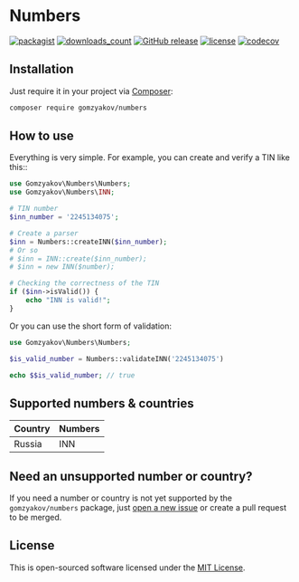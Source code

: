 # Numbers

[![packagist](https://img.shields.io/packagist/v/gomzyakov/numbers.svg)](https://packagist.org/packages/gomzyakov/numbers)
[![downloads_count](https://img.shields.io/packagist/dt/gomzyakov/numbers.svg)](https://packagist.org/packages/gomzyakov/numbers)
[![GitHub release](https://img.shields.io/github/release/gomzyakov/numbers.svg)](https://github.com/gomzyakov/numbers/releases/latest)
[![license](https://img.shields.io/badge/License-MIT-green.svg)](https://github.com/gomzyakov/numbers/blob/development/LICENSE)
[![codecov](https://codecov.io/gh/gomzyakov/numbers/branch/main/graph/badge.svg?token=4CYTVMVUYV)](https://codecov.io/gh/gomzyakov/numbers)

## Installation

Just require it in your project via [Composer](https://getcomposer.org):

```bash
composer require gomzyakov/numbers
```

## How to use

Everything is very simple. For example, you can create and verify a TIN like this::

```php
use Gomzyakov\Numbers\Numbers;
use Gomzyakov\Numbers\INN;

# TIN number
$inn_number = '2245134075';

# Create a parser
$inn = Numbers::createINN($inn_number);
# Or so
# $inn = INN::create($inn_number);
# $inn = new INN($number);

# Checking the correctness of the TIN
if ($inn->isValid()) {
    echo "INN is valid!";
}
```

Or you can use the short form of validation:

```php
use Gomzyakov\Numbers\Numbers;

$is_valid_number = Numbers::validateINN('2245134075')

echo $$is_valid_number; // true
```

## Supported numbers & countries

| Country | Numbers |
|---------|---------|
| Russia  | INN     |

[//]: # (USA TIN Central Sales Tax &#40;CST&#41;? - IndiaFilings)

## Need an unsupported number or country?

If you need a number or country is not yet supported by the `gomzyakov/numbers` package, just [open a new issue](https://github.com/gomzyakov/numbers/issues) or create a pull request to be merged.

## License

This is open-sourced software licensed under the [MIT License](https://github.com/gomzyakov/numbers/blob/main/LICENSE).
